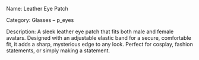 Name: Leather Eye Patch

Category: Glasses – p_eyes

Description:
A sleek leather eye patch that fits both male and female avatars. Designed with an adjustable elastic band for a secure, comfortable fit, it adds a sharp, mysterious edge to any look. Perfect for cosplay, fashion statements, or simply making a statement.
